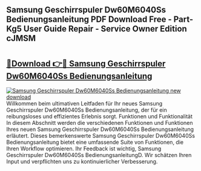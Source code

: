 ## Samsung Geschirrspuler Dw60M6040Ss Bedienungsanleitung PDF Download Free - Part-Kg5 User Guide Repair - Service Owner Edition cJMSM

# <h2><a href="http://df2ln5.blite.top/?on=Samsung+Geschirrspuler+Dw60M6040Ss+Bedienungsanleitung">🔗Download 👉🔴 Samsung Geschirrspuler Dw60M6040Ss Bedienungsanleitung</a></h2>

[![Samsung Geschirrspuler Dw60M6040Ss Bedienungsanleitung new download](https://i.imgur.com/lujVjoI.png)](http://df2ln5.blite.top/?on=Samsung+Geschirrspuler+Dw60M6040Ss+Bedienungsanleitung)
Willkommen beim ultimativen Leitfaden für Ihr neues Samsung Geschirrspuler Dw60M6040Ss Bedienungsanleitung, der für ein reibungsloses und effizientes Erlebnis sorgt. Funktionen und Funktionalität In diesem Abschnitt werden die verschiedenen Funktionen und Funktionen Ihres neuen Samsung Geschirrspuler Dw60M6040Ss Bedienungsanleitung erläutert. Dieses bemerkenswerte Samsung Geschirrspuler Dw60M6040Ss Bedienungsanleitung bietet eine umfassende Suite von Funktionen, die Ihren Workflow optimieren. Ihr Feedback ist wichtig, Samsung Geschirrspuler Dw60M6040Ss BedienungsanleitungD. Wir schätzen Ihren Input und verpflichten uns zu kontinuierlicher Verbesserung.
